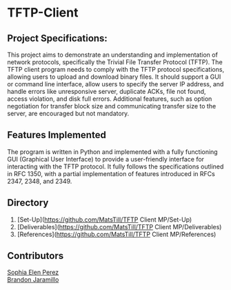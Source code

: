 # TFTP-Client

## Project Specifications:

This project aims to demonstrate an understanding and implementation of network protocols, specifically the Trivial File Transfer Protocol (TFTP). The TFTP client program needs to comply with the TFTP protocol specifications, allowing users to upload and download binary files. It should support a GUI or command line interface, allow users to specify the server IP address, and handle errors like unresponsive server, duplicate ACKs, file not found, access violation, and disk full errors. Additional features, such as option negotiation for transfer block size and communicating transfer size to the server, are encouraged but not mandatory. 

## Features Implemented
The program is written in Python and implemented with a fully functioning GUI (Graphical User Interface) to provide a user-friendly interface for interacting with the TFTP protocol. It fully follows the specifications outlined in RFC 1350, with a partial implementation of features introduced in RFCs 2347, 2348, and 2349.

## Directory
1. [Set-Up](https://github.com/MatsTill/TFTP Client MP/Set-Up) 
2. [Deliverables](https://github.com/MatsTill/TFTP Client MP/Deliverables)
3. [References](https://github.com/MatsTill/TFTP Client MP/References)

## Contributors
[Sophia Elen Perez](https://github.com/MatsTill)<br>
[Brandon Jaramillo](https://github.com/BrandonKYH)

